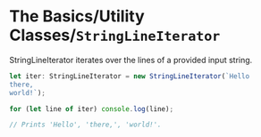 # The Basics/Utility Classes/`StringLineIterator`
StringLineIterator iterates over the lines of a provided input string.

```typescript
let iter: StringLineIterator = new StringLineIterator(`Hello
there,
world!`);

for (let line of iter) console.log(line);

// Prints 'Hello', 'there,', 'world!'.
```

